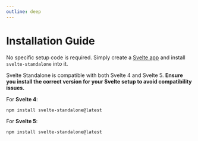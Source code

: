 ```yaml
---
outline: deep
---
```


# Installation Guide

No specific setup code is required. Simply create a [Svelte app](https://svelte.dev/docs/kit/creating-a-project) and install `svelte-standalone` into it.

Svelte Standalone is compatible with both Svelte 4 and Svelte 5. **Ensure you install the correct version for your Svelte setup to avoid compatibility issues.**

For **Svelte 4**:

```bash
npm install svelte-standalone@latest
```

For **Svelte 5**:

```bash
npm install svelte-standalone@latest
```
